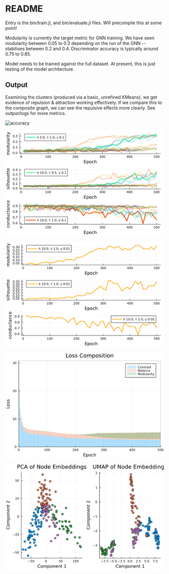 # README

Entry is the bin/train.jl, and bin/evaluate.jl files. Will precompile this at some point!

Modularity is currently the target metric for GNN training. We have seen modularity between 0.05 to 0.3 depending on the run of the GNN -- stabilises between 0.2 and 0.4. Discriminator accuracy is typically around 0.75 to 0.85.

Model needs to be trained against the full dataset. At present, this is just testing of the model architecture.

## Output

Examining the clusters (produced via a basic, unrefined KMeans), we get evidence of repulsion & attraction working effectively. If we compare this to the composite graph, we can see the repulsive effects more clearly. See output/logs for more metrics.

![accuracy](outputlogs//accuracy.png)

![Cluster Metrics](output/logs/sweep.png)

![Cluster Metrics 2](output/logs/model_metrics.png)

![Loss Comp](output/logs/loss_composition.png)

![Embeddings](output/logs/embeddings.png)
